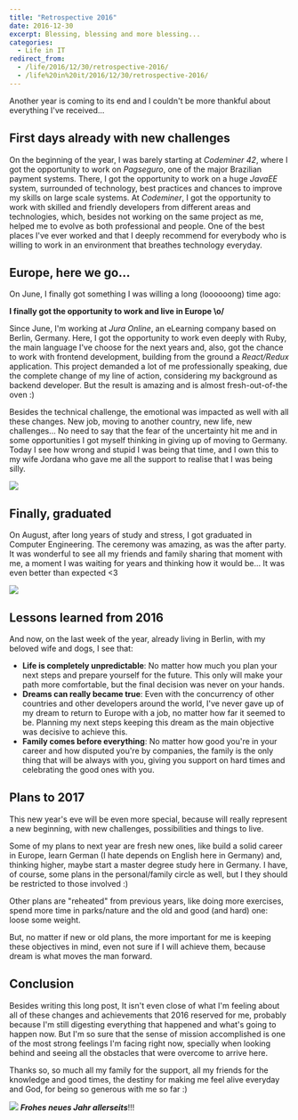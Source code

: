 ```yaml
---
title: "Retrospective 2016"
date: 2016-12-30
excerpt: Blessing, blessing and more blessing...
categories:
  - Life in IT
redirect_from:
  - /life/2016/12/30/retrospective-2016/
  - /life%20in%20it/2016/12/30/retrospective-2016/
---
```

Another year is coming to its end and I couldn't be more thankful about everything I've received...

## First days already with new challenges

On the beginning of the year, I was barely starting at *Codeminer 42*, where I got the opportunity to work on *Pagseguro*, one of the
major Brazilian payment systems. There, I got the opportunity to work on a huge *JavaEE* system, surrounded of technology, best
practices and chances to improve my skills on large scale systems. At *Codeminer*, I got the opportunity to work with skilled
and friendly developers from different areas and technologies, which, besides not working on the same project as me, helped
me to evolve as both professional and people. One of the best places I've ever worked and that I deeply recommend for everybody
who is willing to work in an environment that breathes technology everyday.

## Europe, here we go...

On June, I finally got something I was willing a long (loooooong) time ago:

**I finally got the opportunity to work and live in Europe \o/**

Since June, I'm working at *Jura Online*, an eLearning company based on Berlin, Germany. Here, I got the opportunity to work even deeply
with Ruby, the main language I've choose for the next years and, also, got the chance to work with frontend development, building from
the ground a *React/Redux* application. This project demanded a lot of me professionally speaking, due the complete change of my line of action,
considering my background as backend developer. But the result is amazing and is almost fresh-out-of-the oven :)

Besides the technical challenge, the emotional was impacted as well with all these changes. New job, moving to another country, new life,
new challenges... No need to say that the fear of the uncertainty hit me and in some opportunities I got myself thinking in giving up of
moving to Germany. Today I see how wrong and stupid I was being that time, and I own this to my wife Jordana who gave me all the support
to realise that I was being silly.

![][bag-photo]

## Finally, graduated

On August, after long years of study and stress, I got graduated in Computer Engineering. The ceremony was amazing, as was the after party.
It was wonderful to see all my friends and family sharing that moment with me, a moment I was waiting for years and thinking how
it would be... It was even better than expected <3

![][graduation-photo]

## Lessons learned from 2016

And now, on the last week of the year, already living in Berlin, with my beloved wife and dogs, I see that:

- **Life is completely unpredictable**: No matter how much you plan your next steps and prepare yourself for the future. This only will make your path more comfortable,
  but the final decision was never on your hands.
- **Dreams can really became true**: Even with the concurrency of other countries and other developers around the world, I've never gave up of my dream to return to
  Europe with a job, no matter how far it seemed to be. Planning my next steps keeping this dream as the main objective was decisive to achieve this.
- **Family comes before everything**: No matter how good you're in your career and how disputed you're by companies, the family is the only thing that will be always with you,
  giving you support on hard times and celebrating the good ones with you.

## Plans to 2017

This new year's eve will be even more special, because will really represent a new beginning, with new challenges, possibilities and things to live.

Some of my plans to next year are fresh new ones, like build a solid career in Europe, learn German (I hate depends on English here in Germany) and, thinking higher, maybe
start a master degree study here in Germany. I have, of course, some plans in the personal/family circle as well, but I they should be restricted to those involved :)

Other plans are "reheated" from previous years, like doing more exercises, spend more time in parks/nature and the old and good (and hard) one: loose some weight.

But, no matter if new or old plans, the more important for me is keeping these objectives in mind, even not sure if I will achieve them, because dream is what moves the man forward.

## Conclusion

Besides writing this long post, It isn't even close of what I'm feeling about all of these changes and achievements that 2016 reserved for me, probably because I'm still
digesting everything that happened and what's going to happen now. But I'm so sure that the sense of mission accomplished is one of the most strong feelings
I'm facing right now, specially when looking behind and seeing all the obstacles that were overcome to arrive here.

Thanks so, so much all my family for the support, all my friends for the knowledge and good times, the destiny for making me feel alive everyday and God,
for being so generous with me so far :)

![][frohes-neues-jahr]
***Frohes neues Jahr allerseits***!!!

[graduation-photo]: {{site.url}}/assets/images/posts_images/graduation.jpg
[bag-photo]: {{site.url}}/assets/images/posts_images/bag.jpg
[frohes-neues-jahr]: {{site.url}}/assets/images/posts_images/frohes-neues-jahr-deutsch.jpg
